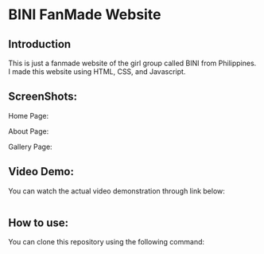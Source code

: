 # BINI FanMade Website

## Introduction

This is just a fanmade website of the girl group called BINI from Philippines. 
I made this website using HTML, CSS, and Javascript.

## ScreenShots:

Home Page:

About Page:

Gallery Page:

## Video Demo:

You can watch the actual video demonstration through link below:

``` bash

```

## How to use:

You can clone this repository using the following command:

``` bash

```

